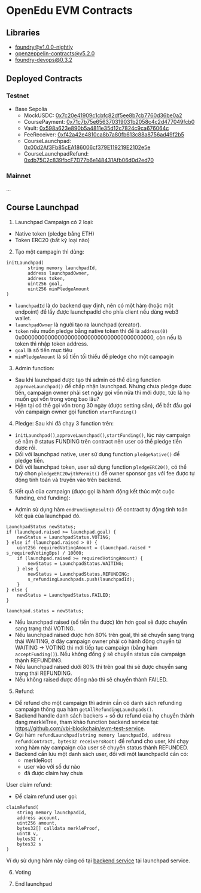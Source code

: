 # OpenEdu EVM Contracts

## Libraries
- foundry@v1.0.0-nightly
- openzeppelin-contracts@v5.2.0
- foundry-devops@0.3.2

## Deployed Contracts
### Testnet
- Base Sepolia
  - MockUSDC: [0x7c20e41909c1cbfc82df5ee8b7cb7760d36be0a2](https://sepolia.basescan.org/address/0x7c20e41909c1cbfc82df5ee8b7cb7760d36be0a2)
  - CoursePayment: [0x71c7b75e656370319031b2058c4c2d477049fcb0](https://sepolia.basescan.org/address/0x71c7b75e656370319031b2058c4c2d477049fcb0)
  - Vault: [0x598a623e890b5a4811e35d12c7824c9ca676064c](https://sepolia.basescan.org/address/0x598a623e890b5a4811e35d12c7824c9ca676064c)
  - FeeReceiver: [0xf42a42e4810ca8b7a80fb613c88a8756ad49f2b5](https://sepolia.basescan.org/address/0xf42a42e4810ca8b7a80fb613c88a8756ad49f2b5)
  - CourseLaunchpad: [0x00d2Af3Fb85cEA186006cf379E119219E2102e5e](https://sepolia.basescan.org/address/0x00d2af3fb85cea186006cf379e119219e2102e5e)
  - CourseLaunchpadRefund: [0xdb75C2c839fbcF7D77b6e148431Afb06d0d2ed70](https://sepolia.basescan.org/address/0xdb75c2c839fbcf7d77b6e148431afb06d0d2ed70)
### Mainnet
... 

## Course Launchpad

1. Launchpad Campaign có 2 loại: 
- Native token (pledge bằng ETH)
- Token ERC20 (bất kỳ loại nào)

2. Tạo một campagin thì dùng:

```solidity
initLaunchpad(
        string memory launchpadId,
        address launchpadOwner,
        address token,
        uint256 goal,
        uint256 minPledgeAmount
)
```

- `launchpadId` là do backend quy định, nên có một hàm (hoặc một endpoint) để lấy được launchpadId cho phía client nếu dùng web3 wallet.
- `launchpadOwner` là người tạo ra launchpad (creator).
- `token` nếu muốn pledge bằng native token thì để là `address(0)` 0x0000000000000000000000000000000000000000, còn nếu là token thì nhập token address.
- `goal` là số tiền mục tiêu
- `minPledgeAmount` là số tiền tối thiểu để pledge cho một campagin

3. Admin function:

- Sau khi launchpad được tạo thì admin có thể dùng function `approveLaunchpad()` để chấp nhận launchpad. Nhưng chưa pledge được tiền, campaign owner phải set ngày gọi vốn nữa thì mới được, tức là họ muốn gọi vốn trong vòng bao lâu?
- Hiện tại có thể gọi vốn trong 30 ngày (được setting sẵn), để bắt đầu gọi vốn campaign owner gọi function `startFunding()`

4. Pledge: 
Sau khi đã chạy 3 function trên:
- `initLaunchpad()`,`approveLaunchpad()`,`startFunding()`, lúc này campaign sẽ nằm ở status FUNDING trên contract nên user có thể pledge tiền được rồi.
- Đối với launchpad native, user sử dụng function `pledgeNative()` để pledge tiền.
- Đối với launchpad token, user sử dụng function `pledgeERC20()`, có thể tuỳ chọn `pledgeERC20withPermit()` để owner sponsor gas với fee được tự động tính toán và truyền vào trên backend.

5. Kết quả của campaign (được gọi là hành động kết thúc một cuộc funding, end funding):
- Admin sử dụng hàm `endFundingResult()` để contract tự động tính toán kết quả của launchpad đó.

```solidity
LaunchpadStatus newStatus;
if (launchpad.raised >= launchpad.goal) {
    newStatus = LaunchpadStatus.VOTING;
} else if (launchpad.raised > 0) {
    uint256 requiredVotingAmount = (launchpad.raised * s_requiredVotingBps) / 10000;
    if (launchpad.raised >= requiredVotingAmount) {
        newStatus = LaunchpadStatus.WAITING;
    } else {
        newStatus = LaunchpadStatus.REFUNDING;
        s_refundingLaunchpads.push(launchpadId);
    }
} else {
    newStatus = LaunchpadStatus.FAILED;
}

launchpad.status = newStatus;
```

- Nếu launchpad raised (số tiền thu được) lớn hơn goal sẽ được chuyển sang trạng thái VOTING.
- Nếu launchpad raised được hơn 80% trên goal, thì sẽ chuyển sang trạng thái WAITING, ở đây campaign owner phải có hành động chuyển từ WAITING -> VOTING thì mới tiếp tục campaign (bằng hàm `acceptFunding()`). Nếu không đồng ý sẽ chuyển status của campaign thành REFUNDING.
- Nếu launchpad raised dưới 80% thì trên goal thì sẽ được chuyển sang trạng thái REFUNDING. 
- Nếu không raised được đồng nào thì sẽ chuyển thành FAILED.

5. Refund:
- Để refund cho một campaign thì admin cần có danh sách refunding campaign thông qua hàm `getAllRefundingLaunchpads()`.
- Backend handle danh sách backers + số dư refund của họ chuyển thành dạng merkleTree, tham khảo function backend service tại: https://github.com/vbi-blockchain/evm-test-service.
- Gọi hàm `refundLaunchpad(string memory launchpadId, address refundContract, bytes32 receiversRoot)` để refund cho user, khi chạy xong hàm này campaign của user sẽ chuyển status thành REFUNDED. 
- Backend cần lưu một danh sách user, đối với một launchpadId cần có:
  - merkleRoot
  - user vào với số dư nào
  - đã được claim hay chưa

User claim refund:

- Để claim refund user gọi:

``` solidity
claimRefund(
    string memory launchpadId,
    address account, 
    uint256 amount,
    bytes32[] calldata merkleProof,
    uint8 v,
    bytes32 r,
    bytes32 s
)
```

Ví dụ sử dụng hàm này cũng có tại [backend service](https://github.com/vbi-blockchain/evm-test-service) tại launchpad service.

6. Voting

7. End launchpad